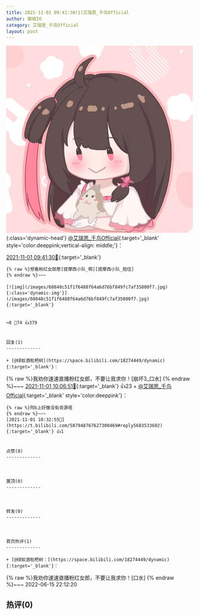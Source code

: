 ```yaml
---
title: 2021-11-01 09:41:30(1)艾瑞思_千鸟Official
author: 御坂IO
category: 艾瑞思_千鸟Official
layout: post
---
```


![img](/images/7e08840c56f251de28bdf766b647bd5fe9a5d50a.jpg){:class='dynamic-head'}
[@艾瑞思_千鸟Official](https://space.bilibili.com/1090010845/dynamic){:target='_blank' style='color:deeppink;vertical-align: middle;'}：

[2021-11-01 09:41:30🔗](https://t.bilibili.com/587948767627300469){:target='_blank'}

~~~
{% raw %}想看粉红女郎惹[提摩西小队_啊][提摩西小队_抱住]
{% endraw %}~~~

[![img](/images/60848c51f1f6488f64a6d76bf849fc7af35800f7.jpg){:class='dynamic-img'}](/images/60848c51f1f6488f64a6d76bf849fc7af35800f7.jpg){:target='_blank'}


↪️0 💬74 👍379


回复(1)
-------------

+ [@绿蚁酒枇杷树](https://space.bilibili.com/18274449/dynamic){:target='_blank'}：
~~~
{% raw %}我劝你速速直播粉红女郎，不要让我求你！[崩坏3_口水]
{% endraw %}~~~
[2021-11-01 10:06:51🔗](https://t.bilibili.com/587948767627300469#reply5683435649){:target='_blank'} 👍23
    + [@艾瑞思_千鸟Official](https://space.bilibili.com/1090010845/dynamic){:target='_blank' style='color:deeppink'}：
~~~
{% raw %}阿b上好像没有资源唔
{% endraw %}~~~
[2021-11-01 10:32:55🔗](https://t.bilibili.com/587948767627300469#reply5683533602){:target='_blank'} 👍1


点赞(0)
-------------



置顶(0)
-------------



转发(0)
-------------



首页热评(1)
-------------

+ [@绿蚁酒枇杷树：](https://space.bilibili.com/18274449/dynamic){:target='_blank'}：
~~~
{% raw %}我劝你速速直播粉红女郎，不要让我求你！[口水]
{% endraw %}~~~
2022-06-15 22:12:20


热评(0)
-------------



